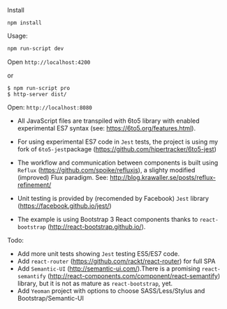 Install

```
npm install
```

Usage:

```bash
npm run-script dev
```

Open `http://localhost:4200`

or

```
$ npm run-script pro
$ http-server dist/
```

Open: `http://localhost:8080`

* All JavaScript files are transpiled with 6to5 library with enabled experimental ES7 syntax (see: https://6to5.org/features.html).

* For using experimental ES7 code in `Jest` tests, the project is using my fork of `6to5-jest`package (https://github.com/hipertracker/6to5-jest)

* The workflow and communication between components is built using `Reflux` (https://github.com/spoike/refluxjs), a slighty modified (improved) Flux paradigm. See: http://blog.krawaller.se/posts/reflux-refinement/

* Unit testing is provided by (recomended by Facebook) `Jest` library (https://facebook.github.io/jest/)

* The example is using Bootstrap 3 React components thanks to `react-bootstrap` (http://react-bootstrap.github.io/).

Todo:

* Add  more unit tests showing `Jest` testing ES5/ES7 code.
* Add `react-router` (https://github.com/rackt/react-router) for full SPA
* Add `Semantic-UI` (http://semantic-ui.com/).There is a promising `react-semantify`  (http://react-components.com/component/react-semantify) library, but it is not as mature as `react-bootstrap`, yet.
* Add `Yeoman` project with options to choose SASS/Less/Stylus and Bootstrap/Semantic-UI

